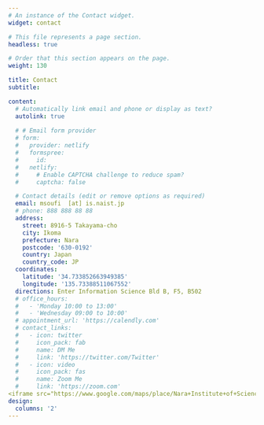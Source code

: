 ```yaml
---
# An instance of the Contact widget.
widget: contact

# This file represents a page section.
headless: true

# Order that this section appears on the page.
weight: 130

title: Contact
subtitle:

content:
  # Automatically link email and phone or display as text?
  autolink: true
  
  # # Email form provider
  # form:
  #   provider: netlify
  #   formspree:
  #     id:
  #   netlify:
  #     # Enable CAPTCHA challenge to reduce spam?
  #     captcha: false

  # Contact details (edit or remove options as required)
  email: msoufi  [at] is.naist.jp
  # phone: 888 888 88 88
  address:
    street: 8916-5 Takayama-cho
    city: Ikoma
    prefecture: Nara
    postcode: '630-0192'
    country: Japan
    country_code: JP
  coordinates:
    latitude: '34.733852663949385'
    longitude: '135.73388511067552'
  directions: Enter Information Science Bld B, F5, B502
  # office_hours:
  #   - 'Monday 10:00 to 13:00'
  #   - 'Wednesday 09:00 to 10:00'
  # appointment_url: 'https://calendly.com'
  # contact_links:
  #   - icon: twitter
  #     icon_pack: fab
  #     name: DM Me
  #     link: 'https://twitter.com/Twitter'
  #   - icon: video
  #     icon_pack: fas
  #     name: Zoom Me
  #     link: 'https://zoom.com'
<iframe src="https://www.google.com/maps/place/Nara+Institute+of+Science+and+Technology/@34.7326195,135.7165039,14z/data=!4m5!3m4!1s0x600122e9fc7b1ce7:0x2109b99d4ee8a89c!8m2!3d34.7326198!4d135.7340145" width="600" height="450" frameborder="0" style="border:0"></iframe>
design:
  columns: '2'
---
```

